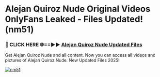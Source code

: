 # Alejan Quiroz Nude Original Videos 0nlyFans Leaked - Files Updated! (nm51)

<h3>🔴 CLICK HERE 🌐==►► <a href="https://tinyurl.com/y5r63du9" rel="nofollow">Alejan Quiroz Nude Updated Files</a></h3>

Get Alejan Quiroz Nude and all content. Now you can access all videos and pictures of Alejan Quiroz Nude. New Updated Files 2025!

[![nm51](https://i.imgur.com/UVo9nyh.gif)](https://tinyurl.com/y5r63du9)